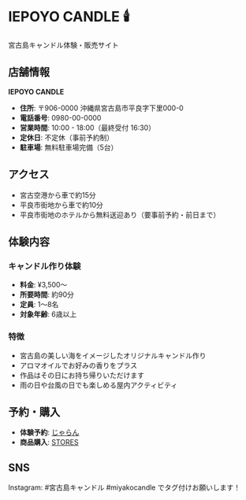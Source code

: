 # IEPOYO CANDLE 🕯️

宮古島キャンドル体験・販売サイト

## 店舗情報

**IEPOYO CANDLE**

- **住所**: 〒906-0000 沖縄県宮古島市平良字下里000-0
- **電話番号**: 0980-00-0000
- **営業時間**: 10:00 - 18:00（最終受付 16:30）
- **定休日**: 不定休（事前予約制）
- **駐車場**: 無料駐車場完備（5台）

## アクセス

- 宮古空港から車で約15分
- 平良市街地から車で約10分
- 平良市街地のホテルから無料送迎あり（要事前予約・前日まで）

## 体験内容

### キャンドル作り体験
- **料金**: ¥3,500〜
- **所要時間**: 約90分
- **定員**: 1〜8名
- **対象年齢**: 6歳以上

### 特徴
- 宮古島の美しい海をイメージしたオリジナルキャンドル作り
- アロマオイルでお好みの香りをプラス
- 作品はその日にお持ち帰りいただけます
- 雨の日や台風の日でも楽しめる屋内アクティビティ

## 予約・購入

- **体験予約**: [じゃらん](https://www.jalan.net/kankou/spt_guide000000229021/?screenId=OUW3701&rootCd=3)
- **商品購入**: [STORES](https://stores.jp/)

## SNS

Instagram: #宮古島キャンドル #miyakocandle でタグ付けお願いします！

